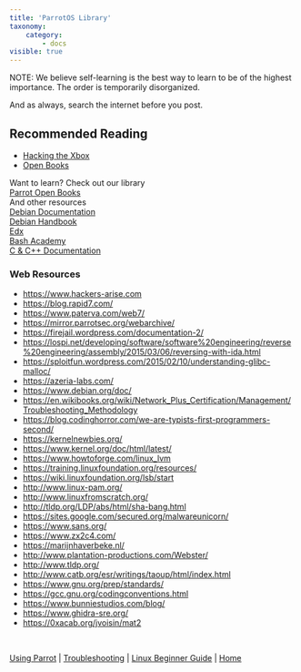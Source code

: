 ```yaml
---
title: 'ParrotOS Library'
taxonomy:
    category:
        - docs
visible: true
---
```


NOTE: We believe self-learning is the best way to learn to be of the highest importance. The order is temporarily disorganized.

And as always, search the internet before you post.

## Recommended Reading

- [Hacking the Xbox](https://nostarch.com/xboxfree)
- [Open Books](https://archive.parrotsec.org/parrot/misc/openbooks/)

Want to learn? Check out our library<br>
[Parrot Open Books](https://archive.parrotsec.org/parrot/misc/openbooks/)<br>
And other resources<br>
[Debian Documentation](https://www.debian.org/doc/)<br>
[Debian Handbook](https://www.debian.org/doc/user-manuals#debian-handbook)<br>
[Edx](https://www.edx.org/course/introduction-to-linux)<br>
[Bash Academy](http://www.bash.academy/)<br>
[C &amp; C++ Documentation](https://www.cprogramming.com/)<br>

### Web Resources

- https://www.hackers-arise.com
- https://blog.rapid7.com/
- https://www.paterva.com/web7/
- https://mirror.parrotsec.org/webarchive/
- https://firejail.wordpress.com/documentation-2/
- https://lospi.net/developing/software/software%20engineering/reverse%20engineering/assembly/2015/03/06/reversing-with-ida.html
- https://sploitfun.wordpress.com/2015/02/10/understanding-glibc-malloc/
- https://azeria-labs.com/
- https://www.debian.org/doc/
- https://en.wikibooks.org/wiki/Network_Plus_Certification/Management/Troubleshooting_Methodology
- https://blog.codinghorror.com/we-are-typists-first-programmers-second/
- https://kernelnewbies.org/
- https://www.kernel.org/doc/html/latest/
- https://www.howtoforge.com/linux_lvm
- https://training.linuxfoundation.org/resources/
- https://wiki.linuxfoundation.org/lsb/start
- http://www.linux-pam.org/
- http://www.linuxfromscratch.org/
- http://tldp.org/LDP/abs/html/sha-bang.html
- https://sites.google.com/secured.org/malwareunicorn/
- https://www.sans.org/
- https://www.zx2c4.com/
- https://marijnhaverbeke.nl/
- http://www.plantation-productions.com/Webster/
- http://www.tldp.org/
- http://www.catb.org/esr/writings/taoup/html/index.html
- https://www.gnu.org/prep/standards/
- https://gcc.gnu.org/codingconventions.html
- https://www.bunniestudios.com/blog/
- https://www.ghidra-sre.org/
- https://0xacab.org/jvoisin/mat2


&nbsp;

[Using Parrot](https://docs.parrot.sh/info/start/) | [Troubleshooting](https://docs.parrot.sh/trbl/start/) | [Linux Beginner Guide](https://docs.parrot.sh/library/lbg-basics/) | [Home](https://docs.parrot.sh/)
